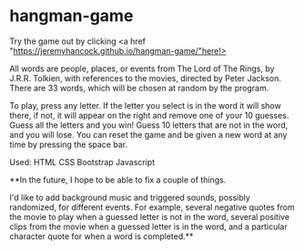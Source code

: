 # hangman-game
Try the game out by clicking <a href "https://jeremyhancock.github.io/hangman-game/"here!>

All words are people, places, or events from The Lord of The Rings, by J.R.R. Tolkien, with references to the movies, directed by Peter Jackson. There are 33 words, which will be chosen at random by the program.

To play, press any letter. If the letter you select is in the word it will show there, if not, it will appear on the right and remove one of your 10 guesses. Guess all the letters and you win! Guess 10 letters that are not in the word, and you will lose. You can reset the game and be given a new word at any time by pressing the space bar.

Used:
HTML
CSS
Bootstrap
Javascript

**In the future, I hope to be able to fix a couple of things.

I'd like to add background music and triggered sounds, possibly randomized, for different events. For example, several negative quotes from the movie to play when a guessed letter is not in the word, several positive clips from the movie when a guessed letter is in the word, and a particular character quote for when a word is completed.**

